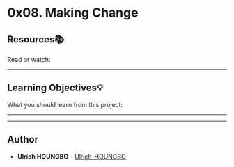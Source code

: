 # 0x08. Making Change

## Resources:books:
Read or watch:

---
## Learning Objectives:bulb:
What you should learn from this project:

---
---

## Author
* **Ulrich HOUNGBO** - [Ulrich-HOUNGBO](https://github.com/Ulrich-HOUNGBO)
